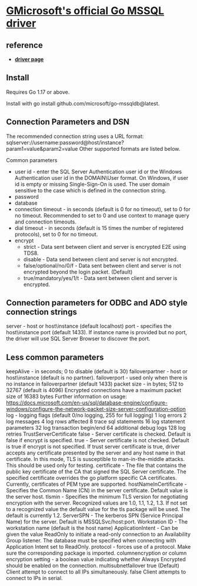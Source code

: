 # **[GMicrosoft's official Go MSSQL driver](https://learn.microsoft.com/en-us/sql/connect/golang/microsoft-go-mssqldb-driver?view=sql-server-ver16)**

## reference

- **[driver page](https://github.com/microsoft/go-mssqldb#readme)**

## Install

Requires Go 1.17 or above.

Install with go install github.com/microsoft/go-mssqldb@latest.

## Connection Parameters and DSN

The recommended connection string uses a URL format: sqlserver://username:password@host/instance?param1=value&param2=value Other supported formats are listed below.

Common parameters

- user id - enter the SQL Server Authentication user id or the Windows Authentication user id in the DOMAIN\User format. On Windows, if user id is empty or missing Single-Sign-On is used. The user domain sensitive to the case which is defined in the connection string.
- password
- database
- connection timeout - in seconds (default is 0 for no timeout), set to 0 for no timeout. Recommended to set to 0 and use context to manage query and connection timeouts.
- dial timeout - in seconds (default is 15 times the number of registered protocols), set to 0 for no timeout.
- encrypt
  - strict - Data sent between client and server is encrypted E2E using TDS8.
  - disable - Data send between client and server is not encrypted.
  - false/optional/no/0/f - Data sent between client and server is not encrypted beyond the login packet. (Default)
  - true/mandatory/yes/1/t - Data sent between client and server is encrypted.

## Connection parameters for ODBC and ADO style connection strings

server - host or host\instance (default localhost)
port - specifies the host\instance port (default 1433). If instance name is provided but no port, the driver will use SQL Server Browser to discover the port.

## Less common parameters

keepAlive - in seconds; 0 to disable (default is 30)
failoverpartner - host or host\instance (default is no partner).
failoverport - used only when there is no instance in failoverpartner (default 1433)
packet size - in bytes; 512 to 32767 (default is 4096)
Encrypted connections have a maximum packet size of 16383 bytes
Further information on usage: <https://docs.microsoft.com/en-us/sql/database-engine/configure-windows/configure-the-network-packet-size-server-configuration-option>
log - logging flags (default 0/no logging, 255 for full logging)
1 log errors
2 log messages
4 log rows affected
8 trace sql statements
16 log statement parameters
32 log transaction begin/end
64 additional debug logs
128 log retries
TrustServerCertificate
false - Server certificate is checked. Default is false if encrypt is specified.
true - Server certificate is not checked. Default is true if encrypt is not specified. If trust server certificate is true, driver accepts any certificate presented by the server and any host name in that certificate. In this mode, TLS is susceptible to man-in-the-middle attacks. This should be used only for testing.
certificate - The file that contains the public key certificate of the CA that signed the SQL Server certificate. The specified certificate overrides the go platform specific CA certificates. Currently, certificates of PEM type are supported.
hostNameInCertificate - Specifies the Common Name (CN) in the server certificate. Default value is the server host.
tlsmin - Specifies the minimum TLS version for negotiating encryption with the server. Recognized values are 1.0, 1.1, 1.2, 1.3. If not set to a recognized value the default value for the tls package will be used. The default is currently 1.2.
ServerSPN - The kerberos SPN (Service Principal Name) for the server. Default is MSSQLSvc/host:port.
Workstation ID - The workstation name (default is the host name)
ApplicationIntent - Can be given the value ReadOnly to initiate a read-only connection to an Availability Group listener. The database must be specified when connecting with Application Intent set to ReadOnly.
protocol - forces use of a protocol. Make sure the corresponding package is imported.
columnencryption or column encryption setting - a boolean value indicating whether Always Encrypted should be enabled on the connection.
multisubnetfailover
true (Default) Client attempt to connect to all IPs simultaneously.
false Client attempts to connect to IPs in serial.
